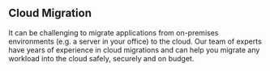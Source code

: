 ## Cloud Migration

It can be challenging to migrate applications from on-premises environments (e.g. a server in your office) to the cloud. Our team of experts have years of experience in cloud migrations and can help you migrate any workload into the cloud safely, securely and on budget.
